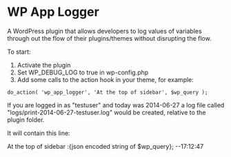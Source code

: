 WP App Logger
=============

A WordPress plugin that allows developers to log values of variables through out the flow of their plugins/themes without disrupting the flow.

To start:

1. Activate the plugin
2. Set WP_DEBUG_LOG to true in wp-config.php
3. Add some calls to the action hook in your theme, for example:

```
do_action( 'wp_app_logger', 'At the top of sidebar', $wp_query );
```

If you are logged in as "testuser" and today was 2014-06-27 a log file called "logs/print-2014-06-27-testuser.log" would be created, relative to the plugin folder.

It will contain this line:

At the top of sidebar :{json encoded string of $wp_query}; --17:12:47
